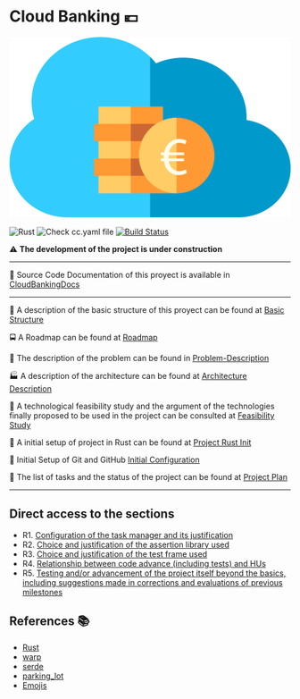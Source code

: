 # Cloud Banking :euro:

![icon](docs/img/icon.png)

![Rust](https://github.com/pepitoenpeligro/CloudBanking/workflows/Rust/badge.svg)
![Check cc.yaml file](https://github.com/pepitoenpeligro/CloudBanking/workflows/Check%20cc.yaml%20file/badge.svg)
[![Build Status](https://travis-ci.com/pepitoenpeligro/CloudBanking.svg?branch=master)](https://travis-ci.com/pepitoenpeligro/CloudBanking)


:warning: **The development of the project is under construction**

----

:bookmark_tabs: Source Code Documentation of this proyect is available in [CloudBankingDocs](https://htmlpreview.github.io/?https://github.com/pepitoenpeligro/CloudBanking/blob/master/docs/documentation/CloudBanking/index.html)

----


:notebook: A description of the basic structure of this proyect can be found at [Basic Structure](https://github.com/pepitoenpeligro/CC-Project/blob/master/docs/proyect_structure.md)

:oncoming_bus: A Roadmap can be found at [Roadmap](https://github.com/pepitoenpeligro/CC-Project/blob/master/docs/roadmap.md)


:mag_right: The description of the problem can be found in [Problem-Description](https://github.com/pepitoenpeligro/CC-Project/blob/master/docs/problem-description.md)

:factory: A description of the architecture can be found at [Architecture Description](https://github.com/pepitoenpeligro/CC-Project/blob/master/docs/tecnology-architecture-description.md)

:checkered_flag: A technological feasibility study and the argument of the technologies finally proposed to be used in the project can be consulted at [Feasibility Study](https://github.com/pepitoenpeligro/CC-Project/blob/master/docs/feasibility-study.md)


:rocket: A initial setup of project in Rust can be found at [Project Rust Init](https://github.com/pepitoenpeligro/CC-Project/blob/master/docs/project-rust-setup.md)

:hammer: Initial Setup of Git and GitHub [Initial Configuration](https://github.com/pepitoenpeligro/CC-Project/blob/master/docs/environmentConfiguration.md)

:bookmark_tabs: The list of tasks and the status of the project can be found at [Project Plan](https://github.com/pepitoenpeligro/CloudBanking/projects/1)



---

## Direct access to the sections

* R1. [Configuration of the task manager and its justification](https://github.com/pepitoenpeligro/CC-Project/blob/master/docs/2/task_manager_justification.md)
* R2. [Choice and justification of the assertion library used](https://github.com/pepitoenpeligro/CC-Project/blob/master/docs/2/assertion_library_justification.md)
* R3. [Choice and justification of the test frame used](https://github.com/pepitoenpeligro/CC-Project/blob/master/docs/2/test_frame_justification.md)
* R4. [Relationship between code advance (including tests) and HUs](https://github.com/pepitoenpeligro/CC-Project/blob/master/docs/2/hu_advance.md)
* R5. [Testing and/or advancement of the project itself beyond the basics, including suggestions made in corrections and evaluations of previous milestones](https://github.com/pepitoenpeligro/CC-Project/blob/master/docs/2/test_files_and_enhacements.md)



## References :books:
* [Rust](https://www.rust-lang.org)
* [warp](https://github.com/seanmonstar/warp)
* [serde](https://github.com/serde-rs/serde)
* [parking_lot](https://github.com/Amanieu/parking_lot)
* [Emojis](https://gist.github.com/rxaviers/7360908)



